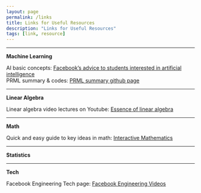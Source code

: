 ```yaml
---
layout: page
permalink: /links
title: Links for Useful Resources
description: "Links for Useful Resources"
tags: [link, resource]
---
```

---
**Machine Learning**

AI basic concepts: [Facebook’s advice to students interested in artificial intelligence](https://techcrunch.com/2016/12/01/facebooks-advice-to-students-interested-in-artificial-intelligence/)  
PRML summary & codes: [PRML summary github page](http://norman3.github.io/prml/)

---

**Linear Algebra**

Linear algebra video lectures on Youtube: [Essence of linear algebra](https://www.youtube.com/playlist?list=PLZHQObOWTQDPD3MizzM2xVFitgF8hE_ab)  

---

**Math**

Quick and easy guide to key ideas in math: [Interactive Mathematics](http://www.intmath.com/)  

---

**Statistics**

---

**Tech**

Facebook Engineering Tech page: [Facebook Engineering Videos](https://www.facebook.com/pg/Engineering/videos/)  

